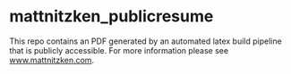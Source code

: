 # mattnitzken_publicresume
This repo contains an PDF generated by an automated latex build pipeline that is publicly accessible. For more information please see www.mattnitzken.com.
